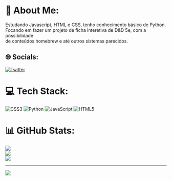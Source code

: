 # 💫 About Me:
Estudando Javascript, HTML e CSS, tenho conhecimento básico de Python.<br>Focando em fazer um projeto de ficha interetiva de D&D 5e, com a possibilidade <br>de conteúdos homebrew e até outros sistemas parecidos.


## 🌐 Socials:
[![Twitter](https://img.shields.io/badge/Twitter-%231DA1F2.svg?logo=Twitter&logoColor=white)](https://twitter.com/@lanzinpoxa) 

# 💻 Tech Stack:
![CSS3](https://img.shields.io/badge/css3-%231572B6.svg?style=for-the-badge&logo=css3&logoColor=white) ![Python](https://img.shields.io/badge/python-3670A0?style=for-the-badge&logo=python&logoColor=ffdd54) ![JavaScript](https://img.shields.io/badge/javascript-%23323330.svg?style=for-the-badge&logo=javascript&logoColor=%23F7DF1E) ![HTML5](https://img.shields.io/badge/html5-%23E34F26.svg?style=for-the-badge&logo=html5&logoColor=white)
# 📊 GitHub Stats:
![](https://github-readme-stats.vercel.app/api?username=lantrycod&theme=dark&hide_border=false&include_all_commits=true&count_private=false)<br/>
![](https://github-readme-streak-stats.herokuapp.com/?user=lantrycod&theme=dark&hide_border=false)<br/>
![](https://github-readme-stats.vercel.app/api/top-langs/?username=lantrycod&theme=dark&hide_border=false&include_all_commits=true&count_private=false&layout=compact)

---
[![](https://visitcount.itsvg.in/api?id=lantrycod&icon=2&color=1)](https://visitcount.itsvg.in)

<!-- Proudly created with GPRM ( https://gprm.itsvg.in ) -->
